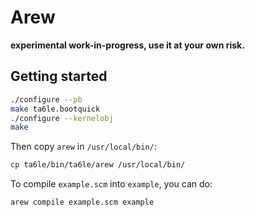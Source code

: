 # Arew

**experimental work-in-progress, use it at your own risk.**

## Getting started

```sh
./configure --pb
make ta6le.bootquick
./configure --kernelobj
make
```

Then copy `arew` in `/usr/local/bin/`:

```sh
cp ta6le/bin/ta6le/arew /usr/local/bin/
```

To compile `example.scm` into `example`, you can do:

```sh
arew compile example.scm example
```

